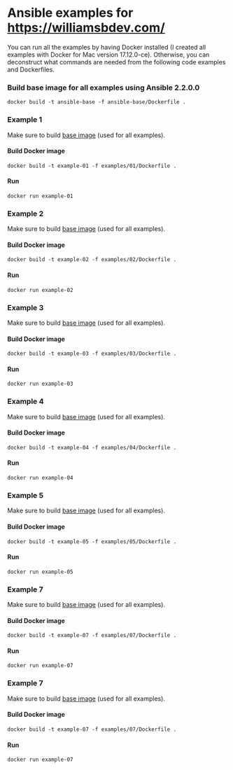 # Ansible examples for https://williamsbdev.com/

You can run all the examples by having Docker installed (I created all examples
with Docker for Mac version 17.12.0-ce). Otherwise, you can deconstruct what
commands are needed from the following code examples and Dockerfiles.

### Build base image for all examples using Ansible 2.2.0.0

    docker build -t ansible-base -f ansible-base/Dockerfile .

### Example 1

Make sure to build [base image] (used for all examples).

#### Build Docker image

    docker build -t example-01 -f examples/01/Dockerfile .

#### Run

    docker run example-01

### Example 2

Make sure to build [base image] (used for all examples).

#### Build Docker image

    docker build -t example-02 -f examples/02/Dockerfile .

#### Run

    docker run example-02

### Example 3

Make sure to build [base image] (used for all examples).

#### Build Docker image

    docker build -t example-03 -f examples/03/Dockerfile .

#### Run

    docker run example-03

### Example 4

Make sure to build [base image] (used for all examples).

#### Build Docker image

    docker build -t example-04 -f examples/04/Dockerfile .

#### Run

    docker run example-04

### Example 5

Make sure to build [base image] (used for all examples).

#### Build Docker image

    docker build -t example-05 -f examples/05/Dockerfile .

#### Run

    docker run example-05

### Example 7

Make sure to build [base image] (used for all examples).

#### Build Docker image

    docker build -t example-07 -f examples/07/Dockerfile .

#### Run

    docker run example-07

### Example 7

Make sure to build [base image] (used for all examples).

#### Build Docker image

    docker build -t example-07 -f examples/07/Dockerfile .

#### Run

    docker run example-07

[base image]: https://github.com/williamsbdev/ansible-examples#build-base-image-for-all-examples-using-ansible-2200
